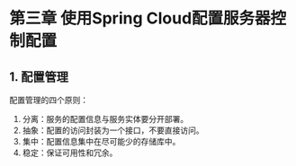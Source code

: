 # 第三章 使用Spring Cloud配置服务器控制配置
## 1. 配置管理
配置管理的四个原则：
1. 分离：服务的配置信息与服务实体要分开部署。
2. 抽象：配置的访问封装为一个接口，不要直接访问。
3. 集中：配置信息集中在尽可能少的存储库中。
4. 稳定：保证可用性和冗余。

